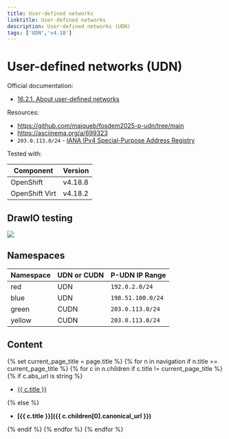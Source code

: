 ```yaml
---
title: User-defined networks
linktitle: User-defined networks
description: User-defined networks (UDN)
tags: ['UDN','v4.18']
---
```

# User-defined networks (UDN)

Official documentation:

  * [16.2.1. About user-defined networks ](https://docs.redhat.com/en/documentation/openshift_container_platform/4.18/html/networking/multiple-networks#about-user-defined-networks)

Resources:

 * https://github.com/maiqueb/fosdem2025-p-udn/tree/main
 * https://asciinema.org/a/699323
 * `203.0.113.0/24` - [IANA IPv4 Special-Purpose Address Registry](https://www.iana.org/assignments/iana-ipv4-special-registry/iana-ipv4-special-registry.xhtml)


Tested with:

|Component|Version|
|---|---|
|OpenShift|v4.18.8|
|OpenShift Virt|v4.18.2|

## DrawIO testing

![](overview.drawio)

## Namespaces

|Namespace|UDN or CUDN|P-UDN IP Range|
|---|---|---|
|red|UDN|`192.0.2.0/24`|
|blue|UDN|`198.51.100.0/24`|
|green|CUDN|`203.0.113.0/24`|
|yellow|CUDN|`203.0.113.0/24`|


## Content

{% set current_page_title = page.title %}
{% for n in navigation if n.title == current_page_title %}
{% for c in n.children if c.title != current_page_title %}
{% if c.abs_url is string %}

- [{{ c.title }}]({{c.canonical_url}})

{% else %}

- **[{{ c.title }}]({{ c.children[0].canonical_url }})**

{% endif %}
{% endfor %}
{% endfor %}
